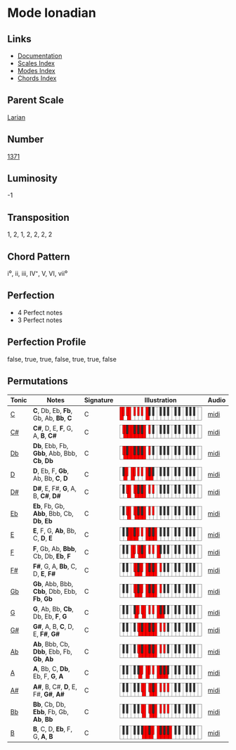 # Mode Ionadian

## Links

- [Documentation](README.md)
- [Scales Index](Scales.md)
- [Modes Index](Modes.md)
- [Chords Index](Chords.md)

## Parent Scale

[Larian](ScaleLarian.md)

## Number

[1371](https://ianring.com/musictheory/scales/1371)

## Luminosity

-1

## Transposition

1, 2, 1, 2, 2, 2, 2

## Chord Pattern

i⁰, ii, iii, IV⁺, V, VI, vii⁰

## Perfection

- 4 Perfect notes
- 3 Perfect notes

## Perfection Profile

false, true, true, false, true, true, false

## Permutations

| Tonic | Notes | Signature | Illustration | Audio |
|-------|-------|-----------|--------------|-------|
| [C](ModeCNaturalIonadian.md) | **C**, Db, Eb, **Fb**, Gb, Ab, **Bb**, **C** | C | ![CNaturalIonadian](ModeCNaturalIonadian.png) | [midi](https://github.com/edipermadi/music/blob/main/docs/ModeCNaturalIonadian.mid?raw=true) |
| [C#](ModeCSharpIonadian.md) | **C#**, D, E, **F**, G, A, **B**, **C#** | C | ![CSharpIonadian](ModeCSharpIonadian.png) | [midi](https://github.com/edipermadi/music/blob/main/docs/ModeCSharpIonadian.mid?raw=true) |
| [Db](ModeDFlatIonadian.md) | **Db**, Ebb, Fb, **Gbb**, Abb, Bbb, **Cb**, **Db** | C | ![DFlatIonadian](ModeDFlatIonadian.png) | [midi](https://github.com/edipermadi/music/blob/main/docs/ModeDFlatIonadian.mid?raw=true) |
| [D](ModeDNaturalIonadian.md) | **D**, Eb, F, **Gb**, Ab, Bb, **C**, **D** | C | ![DNaturalIonadian](ModeDNaturalIonadian.png) | [midi](https://github.com/edipermadi/music/blob/main/docs/ModeDNaturalIonadian.mid?raw=true) |
| [D#](ModeDSharpIonadian.md) | **D#**, E, F#, **G**, A, B, **C#**, **D#** | C | ![DSharpIonadian](ModeDSharpIonadian.png) | [midi](https://github.com/edipermadi/music/blob/main/docs/ModeDSharpIonadian.mid?raw=true) |
| [Eb](ModeEFlatIonadian.md) | **Eb**, Fb, Gb, **Abb**, Bbb, Cb, **Db**, **Eb** | C | ![EFlatIonadian](ModeEFlatIonadian.png) | [midi](https://github.com/edipermadi/music/blob/main/docs/ModeEFlatIonadian.mid?raw=true) |
| [E](ModeENaturalIonadian.md) | **E**, F, G, **Ab**, Bb, C, **D**, **E** | C | ![ENaturalIonadian](ModeENaturalIonadian.png) | [midi](https://github.com/edipermadi/music/blob/main/docs/ModeENaturalIonadian.mid?raw=true) |
| [F](ModeFNaturalIonadian.md) | **F**, Gb, Ab, **Bbb**, Cb, Db, **Eb**, **F** | C | ![FNaturalIonadian](ModeFNaturalIonadian.png) | [midi](https://github.com/edipermadi/music/blob/main/docs/ModeFNaturalIonadian.mid?raw=true) |
| [F#](ModeFSharpIonadian.md) | **F#**, G, A, **Bb**, C, D, **E**, **F#** | C | ![FSharpIonadian](ModeFSharpIonadian.png) | [midi](https://github.com/edipermadi/music/blob/main/docs/ModeFSharpIonadian.mid?raw=true) |
| [Gb](ModeGFlatIonadian.md) | **Gb**, Abb, Bbb, **Cbb**, Dbb, Ebb, **Fb**, **Gb** | C | ![GFlatIonadian](ModeGFlatIonadian.png) | [midi](https://github.com/edipermadi/music/blob/main/docs/ModeGFlatIonadian.mid?raw=true) |
| [G](ModeGNaturalIonadian.md) | **G**, Ab, Bb, **Cb**, Db, Eb, **F**, **G** | C | ![GNaturalIonadian](ModeGNaturalIonadian.png) | [midi](https://github.com/edipermadi/music/blob/main/docs/ModeGNaturalIonadian.mid?raw=true) |
| [G#](ModeGSharpIonadian.md) | **G#**, A, B, **C**, D, E, **F#**, **G#** | C | ![GSharpIonadian](ModeGSharpIonadian.png) | [midi](https://github.com/edipermadi/music/blob/main/docs/ModeGSharpIonadian.mid?raw=true) |
| [Ab](ModeAFlatIonadian.md) | **Ab**, Bbb, Cb, **Dbb**, Ebb, Fb, **Gb**, **Ab** | C | ![AFlatIonadian](ModeAFlatIonadian.png) | [midi](https://github.com/edipermadi/music/blob/main/docs/ModeAFlatIonadian.mid?raw=true) |
| [A](ModeANaturalIonadian.md) | **A**, Bb, C, **Db**, Eb, F, **G**, **A** | C | ![ANaturalIonadian](ModeANaturalIonadian.png) | [midi](https://github.com/edipermadi/music/blob/main/docs/ModeANaturalIonadian.mid?raw=true) |
| [A#](ModeASharpIonadian.md) | **A#**, B, C#, **D**, E, F#, **G#**, **A#** | C | ![ASharpIonadian](ModeASharpIonadian.png) | [midi](https://github.com/edipermadi/music/blob/main/docs/ModeASharpIonadian.mid?raw=true) |
| [Bb](ModeBFlatIonadian.md) | **Bb**, Cb, Db, **Ebb**, Fb, Gb, **Ab**, **Bb** | C | ![BFlatIonadian](ModeBFlatIonadian.png) | [midi](https://github.com/edipermadi/music/blob/main/docs/ModeBFlatIonadian.mid?raw=true) |
| [B](ModeBNaturalIonadian.md) | **B**, C, D, **Eb**, F, G, **A**, **B** | C | ![BNaturalIonadian](ModeBNaturalIonadian.png) | [midi](https://github.com/edipermadi/music/blob/main/docs/ModeBNaturalIonadian.mid?raw=true) |
